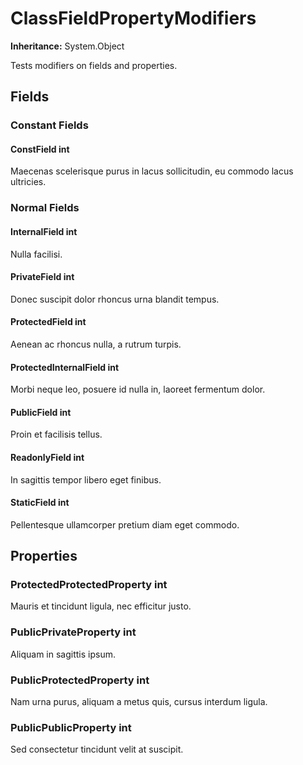 # ClassFieldPropertyModifiers

**Inheritance:** System.Object  
  
Tests modifiers on fields and properties.

## Fields

### Constant Fields

#### ConstField int

Maecenas scelerisque purus in lacus sollicitudin, eu commodo lacus ultricies.

### Normal Fields

#### InternalField int

Nulla facilisi.

#### PrivateField int

Donec suscipit dolor rhoncus urna blandit tempus.

#### ProtectedField int

Aenean ac rhoncus nulla, a rutrum turpis.

#### ProtectedInternalField int

Morbi neque leo, posuere id nulla in, laoreet fermentum dolor.

#### PublicField int

Proin et facilisis tellus.

#### ReadonlyField int

In sagittis tempor libero eget finibus.

#### StaticField int

Pellentesque ullamcorper pretium diam eget commodo.

## Properties

### ProtectedProtectedProperty int

Mauris et tincidunt ligula, nec efficitur justo.

### PublicPrivateProperty int

Aliquam in sagittis ipsum.

### PublicProtectedProperty int

Nam urna purus, aliquam a metus quis, cursus interdum ligula.

### PublicPublicProperty int

Sed consectetur tincidunt velit at suscipit.

